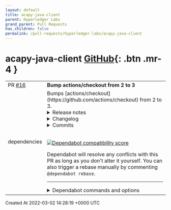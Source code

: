 ```yaml
---
layout: default
title: acapy-java-client
parent: Hyperledger Labs
grand_parent: Pull Requests
has_children: false
permalink: /pull-requests/hyperledger-labs/acapy-java-client
---
```


# acapy-java-client <span class="fs-3 right-align">[GitHub](https://github.com/hyperledger-labs/acapy-java-client){: .btn .mr-4 }</span>


<div>
    <table>
        <tr>
            <td>
                PR <a href="https://github.com/hyperledger-labs/acapy-java-client/pull/16" class=".btn">#16</a>
            </td>
            <td>
                <b>
                    Bump actions/checkout from 2 to 3
                </b>
            </td>
        </tr>
        <tr>
            <td>
                <span class="chip">dependencies</span>
            </td>
            <td>
                Bumps [actions/checkout](https://github.com/actions/checkout) from 2 to 3.
<details>
<summary>Release notes</summary>
<p><em>Sourced from <a href="https://github.com/actions/checkout/releases">actions/checkout's releases</a>.</em></p>
<blockquote>
<h2>v3.0.0</h2>
<ul>
<li>Update default runtime to node16</li>
</ul>
<h2>v2.4.0</h2>
<ul>
<li>Convert SSH URLs like <code>org-&lt;ORG_ID&gt;@github.com:</code> to <code>https://github.com/</code> - <a href="https://github-redirect.dependabot.com/actions/checkout/pull/621">pr</a></li>
</ul>
<h2>v2.3.5</h2>
<p>Update dependencies</p>
<h2>v2.3.4</h2>
<ul>
<li><a href="https://github-redirect.dependabot.com/actions/checkout/pull/379">Add missing <code>await</code>s</a></li>
<li><a href="https://github-redirect.dependabot.com/actions/checkout/pull/360">Swap to Environment Files</a></li>
</ul>
<h2>v2.3.3</h2>
<ul>
<li><a href="https://github-redirect.dependabot.com/actions/checkout/pull/345">Remove Unneeded commit information from build logs</a></li>
<li><a href="https://github-redirect.dependabot.com/actions/checkout/pull/326">Add Licensed to verify third party dependencies</a></li>
</ul>
<h2>v2.3.2</h2>
<p><a href="https://github-redirect.dependabot.com/actions/checkout/pull/320">Add Third Party License Information to Dist Files</a></p>
<h2>v2.3.1</h2>
<p><a href="https://github-redirect.dependabot.com/actions/checkout/pull/284">Fix default branch resolution for .wiki and when using SSH</a></p>
<h2>v2.3.0</h2>
<p><a href="https://github-redirect.dependabot.com/actions/checkout/pull/278">Fallback to the default branch</a></p>
<h2>v2.2.0</h2>
<p><a href="https://github-redirect.dependabot.com/actions/checkout/pull/258">Fetch all history for all tags and branches when fetch-depth=0</a></p>
<h2>v2.1.1</h2>
<p>Changes to support GHES (<a href="https://github-redirect.dependabot.com/actions/checkout/pull/236">here</a> and <a href="https://github-redirect.dependabot.com/actions/checkout/pull/248">here</a>)</p>
<h2>v2.1.0</h2>
<ul>
<li><a href="https://github-redirect.dependabot.com/actions/checkout/pull/191">Group output</a></li>
<li><a href="https://github-redirect.dependabot.com/actions/checkout/pull/199">Changes to support GHES alpha release</a></li>
<li><a href="https://github-redirect.dependabot.com/actions/checkout/pull/184">Persist core.sshCommand for submodules</a></li>
<li><a href="https://github-redirect.dependabot.com/actions/checkout/pull/163">Add support ssh</a></li>
<li><a href="https://github-redirect.dependabot.com/actions/checkout/pull/179">Convert submodule SSH URL to HTTPS, when not using SSH</a></li>
<li><a href="https://github-redirect.dependabot.com/actions/checkout/pull/157">Add submodule support</a></li>
<li><a href="https://github-redirect.dependabot.com/actions/checkout/pull/144">Follow proxy settings</a></li>
<li><a href="https://github-redirect.dependabot.com/actions/checkout/pull/141">Fix ref for pr closed event when a pr is merged</a></li>
<li><a href="https://github-redirect.dependabot.com/actions/checkout/pull/128">Fix issue checking detached when git less than 2.22</a></li>
</ul>
</blockquote>
</details>
<details>
<summary>Changelog</summary>
<p><em>Sourced from <a href="https://github.com/actions/checkout/blob/main/CHANGELOG.md">actions/checkout's changelog</a>.</em></p>
<blockquote>
<h1>Changelog</h1>
<h2>v2.3.1</h2>
<ul>
<li><a href="https://github-redirect.dependabot.com/actions/checkout/pull/284">Fix default branch resolution for .wiki and when using SSH</a></li>
</ul>
<h2>v2.3.0</h2>
<ul>
<li><a href="https://github-redirect.dependabot.com/actions/checkout/pull/278">Fallback to the default branch</a></li>
</ul>
<h2>v2.2.0</h2>
<ul>
<li><a href="https://github-redirect.dependabot.com/actions/checkout/pull/258">Fetch all history for all tags and branches when fetch-depth=0</a></li>
</ul>
<h2>v2.1.1</h2>
<ul>
<li>Changes to support GHES (<a href="https://github-redirect.dependabot.com/actions/checkout/pull/236">here</a> and <a href="https://github-redirect.dependabot.com/actions/checkout/pull/248">here</a>)</li>
</ul>
<h2>v2.1.0</h2>
<ul>
<li><a href="https://github-redirect.dependabot.com/actions/checkout/pull/191">Group output</a></li>
<li><a href="https://github-redirect.dependabot.com/actions/checkout/pull/199">Changes to support GHES alpha release</a></li>
<li><a href="https://github-redirect.dependabot.com/actions/checkout/pull/184">Persist core.sshCommand for submodules</a></li>
<li><a href="https://github-redirect.dependabot.com/actions/checkout/pull/163">Add support ssh</a></li>
<li><a href="https://github-redirect.dependabot.com/actions/checkout/pull/179">Convert submodule SSH URL to HTTPS, when not using SSH</a></li>
<li><a href="https://github-redirect.dependabot.com/actions/checkout/pull/157">Add submodule support</a></li>
<li><a href="https://github-redirect.dependabot.com/actions/checkout/pull/144">Follow proxy settings</a></li>
<li><a href="https://github-redirect.dependabot.com/actions/checkout/pull/141">Fix ref for pr closed event when a pr is merged</a></li>
<li><a href="https://github-redirect.dependabot.com/actions/checkout/pull/128">Fix issue checking detached when git less than 2.22</a></li>
</ul>
<h2>v2.0.0</h2>
<ul>
<li><a href="https://github-redirect.dependabot.com/actions/checkout/pull/108">Do not pass cred on command line</a></li>
<li><a href="https://github-redirect.dependabot.com/actions/checkout/pull/107">Add input persist-credentials</a></li>
<li><a href="https://github-redirect.dependabot.com/actions/checkout/pull/104">Fallback to REST API to download repo</a></li>
</ul>
</blockquote>
</details>
<details>
<summary>Commits</summary>
<ul>
<li><a href="https://github.com/actions/checkout/commit/a12a3943b4bdde767164f792f33f40b04645d846"><code>a12a394</code></a> update readme for v3 (<a href="https://github-redirect.dependabot.com/actions/checkout/issues/708">#708</a>)</li>
<li><a href="https://github.com/actions/checkout/commit/8f9e05e482293f862823fcca12d9eddfb3723131"><code>8f9e05e</code></a> Update to node 16 (<a href="https://github-redirect.dependabot.com/actions/checkout/issues/689">#689</a>)</li>
<li><a href="https://github.com/actions/checkout/commit/230611dbd0eb52da1e1f4f7bc8bb0c3a339fc8b7"><code>230611d</code></a> Change secret name for PAT to not start with GITHUB_ (<a href="https://github-redirect.dependabot.com/actions/checkout/issues/623">#623</a>)</li>
<li>See full diff in <a href="https://github.com/actions/checkout/compare/v2...v3">compare view</a></li>
</ul>
</details>
<br />


[![Dependabot compatibility score](https://dependabot-badges.githubapp.com/badges/compatibility_score?dependency-name=actions/checkout&package-manager=github_actions&previous-version=2&new-version=3)](https://docs.github.com/en/github/managing-security-vulnerabilities/about-dependabot-security-updates#about-compatibility-scores)

Dependabot will resolve any conflicts with this PR as long as you don't alter it yourself. You can also trigger a rebase manually by commenting `@dependabot rebase`.

[//]: # (dependabot-automerge-start)
[//]: # (dependabot-automerge-end)

---

<details>
<summary>Dependabot commands and options</summary>
<br />

You can trigger Dependabot actions by commenting on this PR:
- `@dependabot rebase` will rebase this PR
- `@dependabot recreate` will recreate this PR, overwriting any edits that have been made to it
- `@dependabot merge` will merge this PR after your CI passes on it
- `@dependabot squash and merge` will squash and merge this PR after your CI passes on it
- `@dependabot cancel merge` will cancel a previously requested merge and block automerging
- `@dependabot reopen` will reopen this PR if it is closed
- `@dependabot close` will close this PR and stop Dependabot recreating it. You can achieve the same result by closing it manually
- `@dependabot ignore this major version` will close this PR and stop Dependabot creating any more for this major version (unless you reopen the PR or upgrade to it yourself)
- `@dependabot ignore this minor version` will close this PR and stop Dependabot creating any more for this minor version (unless you reopen the PR or upgrade to it yourself)
- `@dependabot ignore this dependency` will close this PR and stop Dependabot creating any more for this dependency (unless you reopen the PR or upgrade to it yourself)


</details>
            </td>
        </tr>
    </table>
    <div class="right-align">
        Created At 2022-03-02 14:28:19 +0000 UTC
    </div>
</div>

